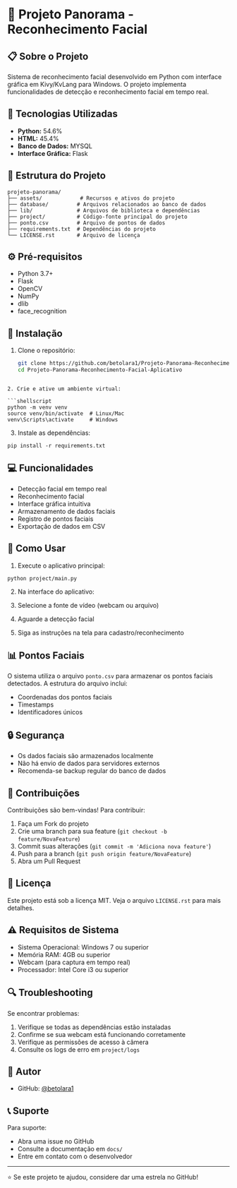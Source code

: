 # 👤 Projeto Panorama - Reconhecimento Facial

## 📋 Sobre o Projeto

Sistema de reconhecimento facial desenvolvido em Python com interface gráfica em Kivy/KvLang para Windows. O projeto implementa funcionalidades de detecção e reconhecimento facial em tempo real.

## 🚀 Tecnologias Utilizadas

- **Python:** 54.6%
- **HTML:** 45.4%
- **Banco de Dados:** MYSQL
- **Interface Gráfica:** Flask

## 📁 Estrutura do Projeto
```plaintext
projeto-panorama/
├── assets/            # Recursos e ativos do projeto
├── database/         # Arquivos relacionados ao banco de dados
├── lib/              # Arquivos de biblioteca e dependências
├── project/          # Código-fonte principal do projeto
├── ponto.csv         # Arquivo de pontos de dados
├── requirements.txt  # Dependências do projeto
└── LICENSE.rst       # Arquivo de licença
```


## ⚙️ Pré-requisitos

- Python 3.7+
- Flask
- OpenCV
- NumPy
- dlib
- face_recognition

## 🔧 Instalação

1. Clone o repositório:
   ```bash
   git clone https://github.com/betolara1/Projeto-Panorama-Reconhecimento-Facial-Aplicativo.git
   cd Projeto-Panorama-Reconhecimento-Facial-Aplicativo
```

2. Crie e ative um ambiente virtual:

```shellscript
python -m venv venv
source venv/bin/activate  # Linux/Mac
venv\Scripts\activate     # Windows
```


3. Instale as dependências:

```shellscript
pip install -r requirements.txt
```




## 💻 Funcionalidades

- Detecção facial em tempo real
- Reconhecimento facial
- Interface gráfica intuitiva
- Armazenamento de dados faciais
- Registro de pontos faciais
- Exportação de dados em CSV


## 🎯 Como Usar

1. Execute o aplicativo principal:

```shellscript
python project/main.py
```


2. Na interface do aplicativo:

1. Selecione a fonte de vídeo (webcam ou arquivo)
2. Aguarde a detecção facial
3. Siga as instruções na tela para cadastro/reconhecimento





## 📊 Pontos Faciais

O sistema utiliza o arquivo `ponto.csv` para armazenar os pontos faciais detectados. A estrutura do arquivo inclui:

- Coordenadas dos pontos faciais
- Timestamps
- Identificadores únicos


## 🔒 Segurança

- Os dados faciais são armazenados localmente
- Não há envio de dados para servidores externos
- Recomenda-se backup regular do banco de dados


## 🤝 Contribuições

Contribuições são bem-vindas! Para contribuir:

1. Faça um Fork do projeto
2. Crie uma branch para sua feature (`git checkout -b feature/NovaFeature`)
3. Commit suas alterações (`git commit -m 'Adiciona nova feature'`)
4. Push para a branch (`git push origin feature/NovaFeature`)
5. Abra um Pull Request


## 📄 Licença

Este projeto está sob a licença MIT. Veja o arquivo `LICENSE.rst` para mais detalhes.

## ⚠️ Requisitos de Sistema

- Sistema Operacional: Windows 7 ou superior
- Memória RAM: 4GB ou superior
- Webcam (para captura em tempo real)
- Processador: Intel Core i3 ou superior


## 🔍 Troubleshooting

Se encontrar problemas:

1. Verifique se todas as dependências estão instaladas
2. Confirme se sua webcam está funcionando corretamente
3. Verifique as permissões de acesso à câmera
4. Consulte os logs de erro em `project/logs`


## 👤 Autor

- GitHub: [@betolara1](https://github.com/betolara1)


## 📞 Suporte

Para suporte:

- Abra uma issue no GitHub
- Consulte a documentação em `docs/`
- Entre em contato com o desenvolvedor


---

⭐️ Se este projeto te ajudou, considere dar uma estrela no GitHub!
